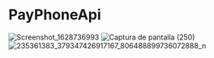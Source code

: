 # PayPhoneApi
![Screenshot_1628736993](https://user-images.githubusercontent.com/84941789/129132870-14444f74-2d06-4700-bb92-7f7e67b8bad3.png)
![Captura de pantalla (250)](https://user-images.githubusercontent.com/84941789/129132911-88bfdd8e-ffc7-422e-9cc1-7bea7bf5cb66.png)
![235361383_379347426917167_806488899736072888_n](https://user-images.githubusercontent.com/84941789/129133018-5fb93314-4450-464e-814a-0d619d79e0b8.jpg)
